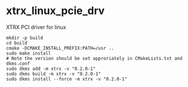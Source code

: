 # xtrx_linux_pcie_drv
XTRX PCI driver for linux 

```
mkdir -p build
cd build
cmake -DCMAKE_INSTALL_PREFIX:PATH=/usr ..
sudo make install
# Note the version should be set approriately in CMakeLists.txt and dkms.conf
sudo dkms add -m xtrx -v "0.2.0-1"
sudo dkms build -m xtrx -v "0.2.0-1"
sudo dkms install --force -m xtrx -v "0.2.0-1"
```